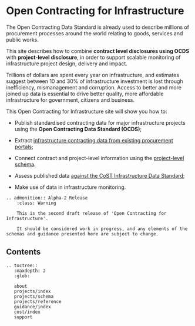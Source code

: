 # Open Contracting for Infrastructure

The Open Contracting Data Standard is already used to describe millions of procurement processes around the world relating to goods, services and public works.

This site describes how to combine **contract level disclosures using OCDS** with **project-level disclosure**, in order to support scalable monitoring of infrastructure project design, delivery and impact.

Trillions of dollars are spent every year on infrastructure, and estimates suggest between 10 and 30% of infrastructure investment is lost through inefficiency, mismanagement and corruption. Access to better and more joined up data is essential to drive better quality, more affordable infrastructure for government, citizens and business.

This Open Contracting for Infrastructure site will show you how to:

* Publish standardised contracting data for major infrastructure projects using the **Open Contracting Data Standard (OCDS)**;

* Extract [infrastructure contracting data from existing procurement portals](guidance/contracts-to-projects.md);

* Connect contract and project-level information using the [project-level schema](projects/index.md).

* Assess published data [against the CoST Infrastructure Data Standard](guidance/assess-against-ids.md);

* Make use of data in infrastructure monitoring.

```eval_rst
.. admonition:: Alpha-2 Release
    :class: Warning

    This is the second draft release of 'Open Contracting for Infrastructure'.

    It should be considered work in progress, and any elements of the schemas and guidance presented here are subject to change.

```

## Contents

```eval_rst
.. toctree::
   :maxdepth: 2
   :glob:

   about
   projects/index
   projects/schema
   projects/reference
   guidance/index
   cost/index
   support
```
